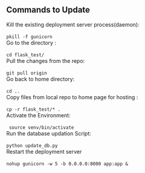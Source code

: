 ## Commands to Update
Kill the existing deployment server process(daemon): <br><br>
``` pkill -f gunicorn ```<br>
Go to the directory :<br><br>
``` cd flask_test/ ```<br>
Pull the changes from the repo: <br><br>
``` git pull origin ```<br>
Go back to home directory: <br><br>
``` cd .. ```<br>
Copy files from local repo to home page for hosting :<br><br>
``` cp -r flask_test/* . ```<br>
Activate the Environment: <br><br>
``` source venv/bin/activate```<br>
Run the database updation Script: <br><br>
``` python update_db.py ```<br>
Restart the deployment server <br><br>
```nohup gunicorn -w 5 -b 0.0.0.0:8000 app:app &```<br>
